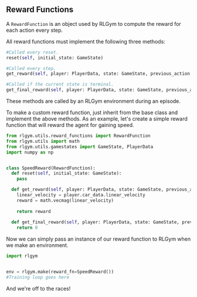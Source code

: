 ## Reward Functions
A `RewardFunction` is an object used by RLGym to compute the reward for each action every step. 

All reward functions must implement the following three methods:
```python
#Called every reset.
reset(self, initial_state: GameState)

#Called every step.
get_reward(self, player: PlayerData, state: GameState, previous_action: np.ndarray) -> float

#Called if the current state is terminal.
get_final_reward(self, player: PlayerData, state: GameState, previous_action: np.ndarray) -> float
```
These methods are called by an RLGym environment during an episode.

To make a custom reward function, just inherit from the base class and implement the above methods.
As an example, let's create a simple reward function that will reward the agent for gaining speed.

```python
from rlgym.utils.reward_functions import RewardFunction
from rlgym.utils import math
from rlgym.utils.gamestates import GameState, PlayerData
import numpy as np


class SpeedReward(RewardFunction):
  def reset(self, initial_state: GameState):
    pass

  def get_reward(self, player: PlayerData, state: GameState, previous_action: np.ndarray) -> float:
    linear_velocity = player.car_data.linear_velocity
    reward = math.vecmag(linear_velocity)
    
    return reward
    
  def get_final_reward(self, player: PlayerData, state: GameState, previous_action: np.ndarray) -> float:
    return 0
```
Now we can simply pass an instance of our reward function to RLGym when we make an environment.
```python
import rlgym


env = rlgym.make(reward_fn=SpeedReward())
#Training loop goes here
```
And we're off to the races!
